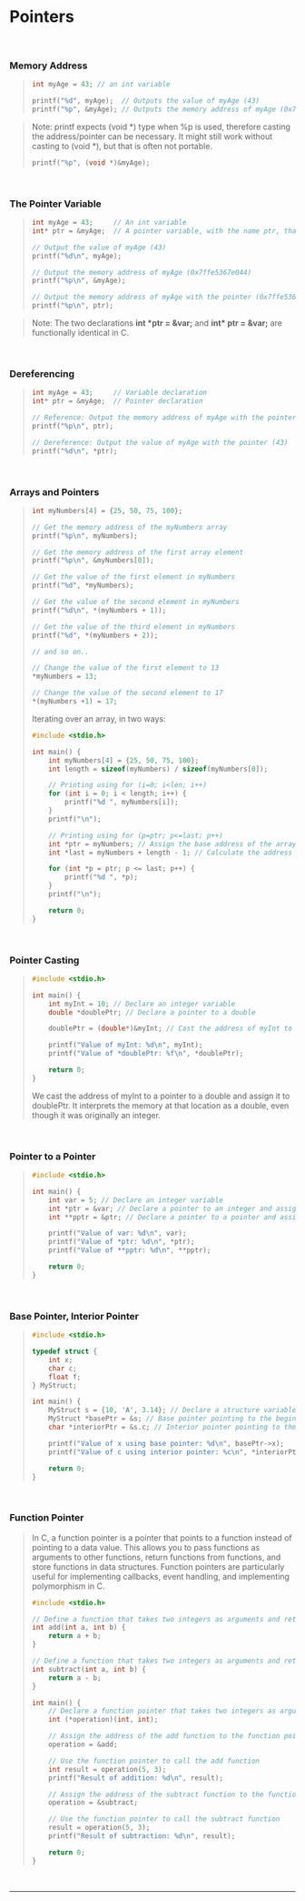 # Pointers

<br>

### Memory Address

<blockquote>

```c
int myAge = 43; // an int variable

printf("%d", myAge);  // Outputs the value of myAge (43)
printf("%p", &myAge); // Outputs the memory address of myAge (0x7ffe5367e044)
```

</blockquote>

<blockquote>
Note: printf expects (void *) type when %p is used, therefore casting the address/pointer can be necessary. It might still work without casting to (void *), but that is often not portable.

```c
printf("%p", (void *)&myAge);
```
</blockquote>

<br>

### The Pointer Variable

<blockquote>

```c
int myAge = 43;     // An int variable
int* ptr = &myAge;  // A pointer variable, with the name ptr, that stores the address of myAge

// Output the value of myAge (43)
printf("%d\n", myAge);

// Output the memory address of myAge (0x7ffe5367e044)
printf("%p\n", &myAge);

// Output the memory address of myAge with the pointer (0x7ffe5367e044)
printf("%p\n", ptr);
```
</blockquote>

<blockquote>
Note: The two declarations <b> int *ptr = &var;</b> and <b> int* ptr = &var;</b> are functionally identical in C.

</blockquote>
  
<br>

### Dereferencing

<blockquote>

```c
int myAge = 43;     // Variable declaration
int* ptr = &myAge;  // Pointer declaration

// Reference: Output the memory address of myAge with the pointer (0x7ffe5367e044)
printf("%p\n", ptr);

// Dereference: Output the value of myAge with the pointer (43)
printf("%d\n", *ptr);
```

</blockquote>
  
<br>

### Arrays and Pointers

<blockquote>

```c
int myNumbers[4] = {25, 50, 75, 100};

// Get the memory address of the myNumbers array
printf("%p\n", myNumbers);

// Get the memory address of the first array element
printf("%p\n", &myNumbers[0]);

// Get the value of the first element in myNumbers
printf("%d", *myNumbers);

// Get the value of the second element in myNumbers
printf("%d\n", *(myNumbers + 1));

// Get the value of the third element in myNumbers
printf("%d", *(myNumbers + 2));

// and so on..

// Change the value of the first element to 13
*myNumbers = 13;

// Change the value of the second element to 17
*(myNumbers +1) = 17;
```

Iterating over an array, in two ways:

```c
#include <stdio.h>

int main() {
    int myNumbers[4] = {25, 50, 75, 100};
    int length = sizeof(myNumbers) / sizeof(myNumbers[0]);

    // Printing using for (i=0; i<len; i++)
    for (int i = 0; i < length; i++) {
        printf("%d ", myNumbers[i]);
    }
    printf("\n");

    // Printing using for (p=ptr; p<=last; p++)
    int *ptr = myNumbers; // Assign the base address of the array to the pointer
    int *last = myNumbers + length - 1; // Calculate the address of the last element

    for (int *p = ptr; p <= last; p++) {
        printf("%d ", *p);
    }
    printf("\n");

    return 0;
}

```

</blockquote>
  
<br>

### Pointer Casting

<blockquote>

```c
#include <stdio.h>

int main() {
    int myInt = 10; // Declare an integer variable
    double *doublePtr; // Declare a pointer to a double

    doublePtr = (double*)&myInt; // Cast the address of myInt to a pointer to a double

    printf("Value of myInt: %d\n", myInt);
    printf("Value of *doublePtr: %f\n", *doublePtr);

    return 0;
}

```

We cast the address of myInt to a pointer to a double and assign it to doublePtr. It interprets the memory at that location as a double, even though it was originally an integer.

</blockquote>
  
<br>

### Pointer to a Pointer

<blockquote>

```c
#include <stdio.h>

int main() {
    int var = 5; // Declare an integer variable
    int *ptr = &var; // Declare a pointer to an integer and assign the address of var to it
    int **pptr = &ptr; // Declare a pointer to a pointer and assign the address of ptr to it

    printf("Value of var: %d\n", var);
    printf("Value of *ptr: %d\n", *ptr);
    printf("Value of **pptr: %d\n", **pptr);

    return 0;
}

```

</blockquote>
  
<br>

### Base Pointer, Interior Pointer

<blockquote>

```c
#include <stdio.h>

typedef struct {
    int x;
    char c;
    float f;
} MyStruct;

int main() {
    MyStruct s = {10, 'A', 3.14}; // Declare a structure variable
    MyStruct *basePtr = &s; // Base pointer pointing to the beginning of the structure
    char *interiorPtr = &s.c; // Interior pointer pointing to the 'c' member of the structure

    printf("Value of x using base pointer: %d\n", basePtr->x);
    printf("Value of c using interior pointer: %c\n", *interiorPtr);

    return 0;
}
```

</blockquote>
  
<br>

### Function Pointer

<blockquote>

In C, a function pointer is a pointer that points to a function instead of pointing to a data value. This allows you to pass functions as arguments to other functions, return functions from functions, and store functions in data structures. Function pointers are particularly useful for implementing callbacks, event handling, and implementing polymorphism in C.

```c
#include <stdio.h>

// Define a function that takes two integers as arguments and returns their sum
int add(int a, int b) {
    return a + b;
}

// Define a function that takes two integers as arguments and returns their difference
int subtract(int a, int b) {
    return a - b;
}

int main() {
    // Declare a function pointer that takes two integers as arguments and returns an integer
    int (*operation)(int, int);

    // Assign the address of the add function to the function pointer
    operation = &add;

    // Use the function pointer to call the add function
    int result = operation(5, 3);
    printf("Result of addition: %d\n", result);

    // Assign the address of the subtract function to the function pointer
    operation = &subtract;

    // Use the function pointer to call the subtract function
    result = operation(5, 3);
    printf("Result of subtraction: %d\n", result);

    return 0;
}
```

</blockquote>
  
<br>

---
